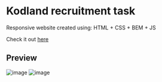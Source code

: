 # Kodland recruitment task

Responsive website created using: HTML + CSS + BEM + JS

Check it out <a href="https://fufako.github.io/kodland/"> here </a>

## Preview 
![image](https://github.com/fufako/kodland/assets/98167497/dc3cea9b-590c-4956-88c0-0908dfb5866a)
![image](https://github.com/fufako/kodland/assets/98167497/4ce370c9-ddf4-45ba-b21a-2bb5c946beff)
